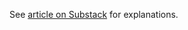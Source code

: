 See [article on Substack](https://aiandbrains.substack.com/p/vectorized-convolutions) for explanations. 